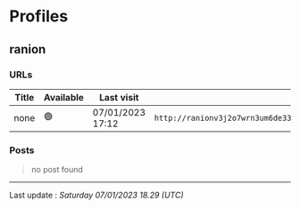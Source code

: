 # Profiles

## **ranion**


### URLs
| Title | Available | Last visit | fqdn | screen 
|---|---|---|---|---|
| none | 🟢 | 07/01/2023 17:12 | `http://ranionv3j2o7wrn3um6de33eccbchhg32mkgnnoi72enkpp7jc25h3ad.onion` | <a href="https://www.ransomware.live/screenshots/ranionv3j2o7wrn3um6de33eccbchhg32mkgnnoi72enkpp7jc25h3ad-onion.png" target=_blank>📸</a> | 

### Posts

> no post found


 --- 


Last update : _Saturday 07/01/2023 18.29 (UTC)_
